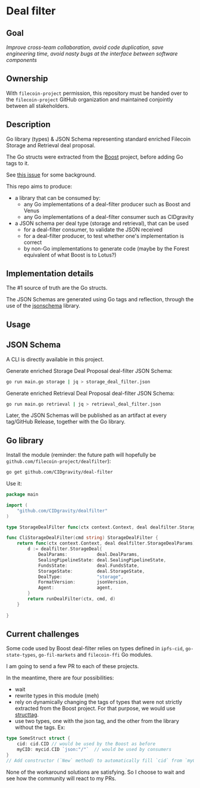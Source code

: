 # Deal filter

## Goal

*Improve cross-team collaboration, avoid code duplication, save engineering time, avoid nasty bugs at the interface between software components*

## Ownership

With `filecoin-project` permission, this repository must be handed over to the `filecoin-project` GitHub organization and maintained conjointly between all stakeholders.

## Description

Go library (types) & JSON Schema representing standard enriched Filecoin Storage and Retrieval deal proposal.

The Go structs were extracted from the [Boost](https://github.com/filecoin-project/boost) project, before adding Go tags to it.

See [this issue](https://github.com/filecoin-project/boost/issues/609) for some background.

This repo aims to produce:
- a library that can be consumed by:
	- any Go implementations of a deal-filter producer such as Boost and Venus 
	- any Go implementations of a deal-filter consumer such as CIDgravity
- a JSON schema per deal type (storage and retrieval), that can be used 
	- for a deal-filter consumer, to validate the JSON received
	- for a deal-filter producer, to test whether one's implementation is correct
	- by non-Go implementations to generate code (maybe by the Forest equivalent of what Boost is to Lotus?)

## Implementation details

The #1 source of truth are the Go structs.

The JSON Schemas are generated using Go tags and reflection, through the use of the [jsonschema](https://github.com/invopop/jsonschema) library.

## Usage

## JSON Schema

A CLI is directly available in this project.

Generate enriched Storage Deal Proposal deal-filter JSON Schema:
```bash
go run main.go storage | jq > storage_deal_filter.json
```

Generate enriched Retrieval Deal Proposal deal-filter JSON Schema:
```bash
go run main.go retrieval | jq > retrieval_deal_filter.json
```

Later, the JSON Schemas will be published as an artifact at every tag/GitHub Release, together with the Go library.

## Go library

Install the module (reminder: the future path will hopefully be `github.com/filecoin-project/dealfilter`):
```bash
go get github.com/CIDgravity/deal-filter
```

Use it:
```go
package main

import (
	"github.com/CIDgravity/dealfilter"
)

type StorageDealFilter func(ctx context.Context, deal dealfilter.StorageDealParams) (bool, string, error)

func CliStorageDealFilter(cmd string) StorageDealFilter {
	return func(ctx context.Context, deal dealfilter.StorageDealParams) (bool, string, error) {
		d := dealfilter.StorageDeal{
			DealParams:           deal.DealParams,
			SealingPipelineState: deal.SealingPipelineState,
			FundsState:           deal.FundsState,
			StorageState:         deal.StorageState,
			DealType:             "storage",
			FormatVersion:        jsonVersion,
			Agent:                agent,
		}
		return runDealFilter(ctx, cmd, d)
	}
	
}
```

## Current challenges

Some code used by Boost deal-filter relies on types defined in `ipfs-cid`, `go-state-types`, `go-fil-markets` and `filecoin-ffi` Go modules.

I am going to send a few PR to each of these projects.

In the meantime, there are four possibilities:
- wait
- rewrite types in this module (meh)
- rely on dynamically changing the tags of types that were not strictly extracted from the Boost project. For that purpose, we would use [structtag](https://github.com/fatih/structtag).
- use two types, one with the json tag, and the other from the library without the tags. Ex: 
```go
type SomeStruct struct {
	cid: cid.CID // would be used by the Boost as before
	myCID: mycid.CID `json:"/"`  // would be used by consumers
}
// Add constructor (`New` method) to automatically fill `cid` from `myCID` and vice-versa
```

None of the workaround solutions are satisfying. So I choose to wait and see how the community will react to my PRs.
